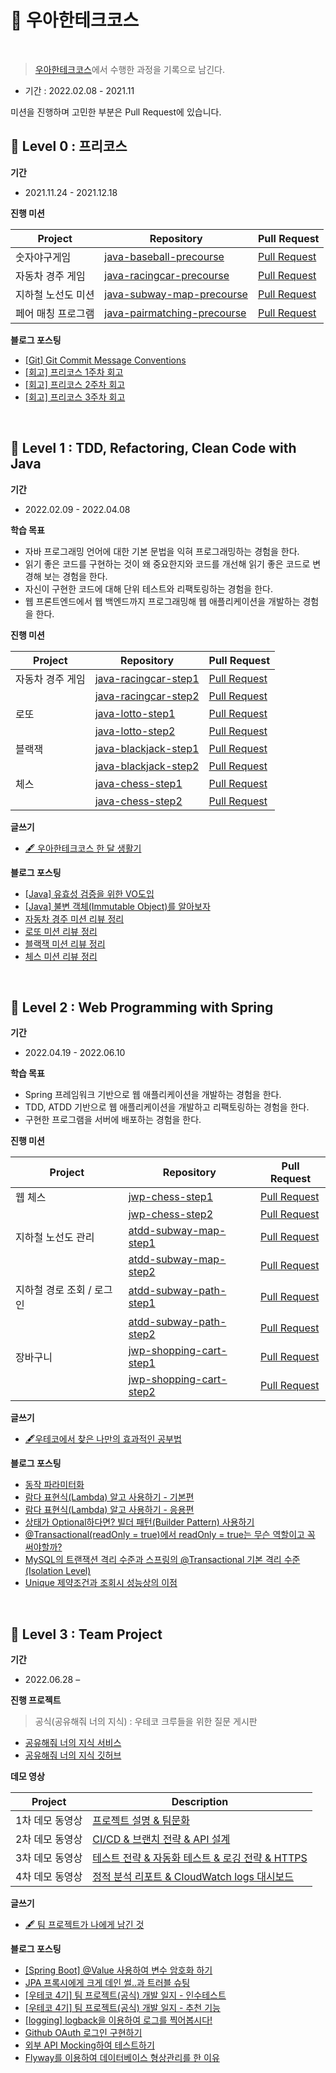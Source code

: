# 🚀 우아한테크코스 

<br>

> [우아한테크코스](https://woowacourse.github.io/)에서 수행한 과정을 기록으로 남긴다.
- 기간 : 2022.02.08 - 2021.11

미션을 진행하며 고민한 부분은 Pull Request에 있습니다.
<br>

## 🌱 Level 0 : 프리코스

__기간__
- 2021.11.24 - 2021.12.18

__진행 미션__

|Project|Repository|Pull Request|
|-|---|---|
|숫자야구게임|[java-baseball-precourse](https://github.com/jurlring/java-baseball-precourse/tree/juri)|[Pull Request](https://github.com/woowacourse/java-baseball-precourse/pull/498)|
|자동차 경주 게임|[java-racingcar-precourse](https://github.com/jurlring/java-racingcar-precourse/tree/juri)|[Pull Request](https://github.com/woowacourse/java-racingcar-precourse/pull/461)|
|지하철 노선도 미션|[java-subway-map-precourse](https://github.com/jurlring/java-subway-map-precourse/tree/juri)|[Pull Request](https://github.com/woowacourse/java-subway-map-precourse/pull/82)|
|페어 매칭 프로그램|[java-pairmatching-precourse](https://github.com/jurlring/java-pairmatching-precourse/tree/juri) | [Pull Request](https://github.com/woowacourse/java-pairmatching-precourse/pull/53) |

__블로그 포스팅__
- [[Git] Git Commit Message Conventions](https://velog.io/@jurlring/Git-Commit-Message-Conventions)
- [[회고] 프리코스 1주차 회고](https://velog.io/@jurlring/%EC%9A%B0%ED%85%8C%EC%BD%94-%ED%94%84%EB%A6%AC%EC%BD%94%EC%8A%A4-1%EC%A3%BC%EC%B0%A8-%ED%9A%8C%EA%B3%A0)
- [[회고] 프리코스 2주차 회고](https://velog.io/@jurlring/%EC%9A%B0%ED%85%8C%EC%BD%94-%ED%94%84%EB%A6%AC%EC%BD%94%EC%8A%A4-2%EC%A3%BC%EC%B0%A8-%ED%9A%8C%EA%B3%A0)
- [[회고] 프리코스 3주차 회고](https://velog.io/@jurlring/%EC%9A%B0%ED%85%8C%EC%BD%94-%ED%94%84%EB%A6%AC%EC%BD%94%EC%8A%A4-3%EC%A3%BC%EC%B0%A8-%ED%9A%8C%EA%B3%A0)

<br>

## 🥚 Level 1 : TDD, Refactoring, Clean Code with Java

__기간__
- 2022.02.09 - 2022.04.08

__학습 목표__
- 자바 프로그래밍 언어에 대한 기본 문법을 익혀 프로그래밍하는 경험을 한다.
- 읽기 좋은 코드를 구현하는 것이 왜 중요한지와 코드를 개선해 읽기 좋은 코드로 변경해 보는 경험을 한다.
- 자신이 구현한 코드에 대해 단위 테스트와 리팩토링하는 경험을 한다.
- 웹 프론트엔드에서 웹 백엔드까지 프로그래밍해 웹 애플리케이션을 개발하는 경험을 한다.

__진행 미션__

|Project|Repository|Pull Request|
|-|---|---|
|자동차 경주 게임|[java-racingcar-step1](https://github.com/jurlring/java-racingcar/tree/jurlring)|[Pull Request](https://github.com/woowacourse/java-racingcar/pull/286)|
||[java-racingcar-step2](https://github.com/jurlring/java-racingcar/tree/step2)|[Pull Request](https://github.com/woowacourse/java-racingcar/pull/397)|
|로또|[java-lotto-step1](https://github.com/jurlring/java-lotto/tree/step1)|[Pull Request](https://github.com/woowacourse/java-lotto/pull/400)|
||[java-lotto-step2](https://github.com/jurlring/java-lotto/tree/step2)|[Pull Request](https://github.com/woowacourse/java-lotto/pull/421)|
|블랙잭|[java-blackjack-step1](https://github.com/jurlring/java-blackjack/tree/step1)|[Pull Request](https://github.com/woowacourse/java-blackjack/pull/248)|
||[java-blackjack-step2](https://github.com/jurlring/java-blackjack/tree/step2)|[Pull Request](https://github.com/woowacourse/java-blackjack/pull/336)|
|체스|[java-chess-step1](https://github.com/jurlring/java-chess/tree/step1)|[Pull Request](https://github.com/woowacourse/java-chess/pull/323)|
||[java-chess-step2](https://github.com/jurlring/java-chess/tree/step2)|[Pull Request](https://github.com/woowacourse/java-chess/pull/422)|

__글쓰기__
- [🖋 우아한테크코스 한 달 생활기](https://github.com/woowacourse/woowa-writing-4/blob/jurlring/Level-1.md)

__블로그 포스팅__
- [[Java] 유효성 검증을 위한 VO도입](https://velog.io/@jurlring/%EC%9C%A0%ED%9A%A8%EC%84%B1-%EA%B2%80%EC%A6%9D%EC%9D%84-%EC%9C%84%ED%95%9C-VO%EB%8F%84%EC%9E%85)
- [[Java] 불변 객체(Immutable Object)를 알아보자](https://velog.io/@jurlring/final%EB%A7%8C-%EB%B6%99%EC%9D%B4%EB%A9%B4-%EB%B6%88%EB%B3%80-%EA%B0%9D%EC%B2%B4-%EC%95%84%EB%8B%88%EC%95%BC-%EB%B6%88%EB%B3%80-%EA%B0%9D%EC%B2%B4Immutable-Object%EB%A5%BC-%EC%95%8C%EC%95%84%EB%B3%B4%EC%9E%90)
- [자동차 경주 미션 리뷰 정리](https://velog.io/@jurlring/TIL-02-21-%EC%9E%90%EB%8F%99%EC%B0%A8-%EA%B2%BD%EC%A3%BC-%EB%AF%B8%EC%85%98-%EB%A6%AC%EB%B7%B0-%EC%A0%95%EB%A6%AC)
- [로또 미션 리뷰 정리](https://velog.io/@jurlring/%EC%9A%B0%ED%85%8C%EC%BD%94-%EC%83%9D%EC%A1%B4%EA%B8%B0-%EB%A1%9C%EB%98%90-%EB%AF%B8%EC%85%98-%EB%A6%AC%EB%B7%B0-%EC%A0%95%EB%A6%AC)
- [블랙잭 미션 리뷰 정리](https://velog.io/@jurlring/%EB%B8%94%EB%9E%99%EC%9E%AD-%EB%AF%B8%EC%85%98-%EB%A6%AC%EB%B7%B0-%EC%A0%95%EB%A6%AC)
- [체스 미션 리뷰 정리](https://velog.io/@jurlring/%EC%B2%B4%EC%8A%A4-%EB%AF%B8%EC%85%98-%EB%A6%AC%EB%B7%B0-%EC%A0%95%EB%A6%AC)

<br>

## 🐣 Level 2 : Web Programming with Spring

__기간__
- 2022.04.19 - 2022.06.10

__학습 목표__
- Spring 프레임워크 기반으로 웹 애플리케이션을 개발하는 경험을 한다.
- TDD, ATDD 기반으로 웹 애플리케이션을 개발하고 리팩토링하는 경험을 한다.
- 구현한 프로그램을 서버에 배포하는 경험을 한다.

__진행 미션__

|Project|Repository|Pull Request|
|-|---|---|
|웹 체스|[jwp-chess-step1](https://github.com/jurlring/jwp-chess/tree/step1)|[Pull Request](https://github.com/woowacourse/jwp-chess/pull/350)|
||[jwp-chess-step2](https://github.com/jurlring/jwp-chess/tree/step2)|[Pull Request](https://github.com/woowacourse/jwp-chess/pull/442)|
|지하철 노선도 관리|[atdd-subway-map-step1](https://github.com/jurlring/atdd-subway-map/tree/step1)|[Pull Request](https://github.com/woowacourse/atdd-subway-map/pull/223)|
||[atdd-subway-map-step2](https://github.com/jurlring/atdd-subway-map/tree/step2)|[Pull Request](https://github.com/woowacourse/atdd-subway-map/pull/292)|
|지하철 경로 조회 / 로그인|[atdd-subway-path-step1](https://github.com/jurlring/atdd-subway-path/tree/step1)|[Pull Request](https://github.com/woowacourse/atdd-subway-path/pull/198)|
||[atdd-subway-path-step2](https://github.com/jurlring/atdd-subway-path/tree/step2)|[Pull Request](https://github.com/woowacourse/atdd-subway-path/pull/321)|
|장바구니|[jwp-shopping-cart-step1](https://github.com/jurlring/jwp-shopping-cart/tree/step1)|[Pull Request](https://github.com/woowacourse/jwp-shopping-cart/pull/71)|
||[jwp-shopping-cart-step2](https://github.com/jurlring/jwp-shopping-cart/tree/step3)|[Pull Request](https://github.com/woowacourse/jwp-shopping-cart/pull/163)|

__글쓰기__
- [🖋우테코에서 찾은 나만의 효과적인 공부법](https://github.com/woowacourse/woowa-writing-4/blob/jurlring/level-2.md)

__블로그 포스팅__
- [동작 파라미터화](https://velog.io/@jurlring/%EB%8F%99%EC%9E%91-%ED%8C%8C%EB%9D%BC%EB%AF%B8%ED%84%B0-%ED%99%94)
- [람다 표현식(Lambda) 알고 사용하기 - 기본편](https://velog.io/@jurlring/%EB%9E%8C%EB%8B%A4Ramda-%EC%95%8C%EA%B3%A0-%EC%82%AC%EC%9A%A9%ED%95%98%EA%B8%B0-%EA%B8%B0%EB%B3%B8%ED%8E%B8)
- [람다 표현식(Lambda) 알고 사용하기 - 응용편](https://velog.io/@jurlring/%EB%9E%8C%EB%8B%A4-%ED%91%9C%ED%98%84%EC%8B%9DLambda-%EC%95%8C%EA%B3%A0-%EC%82%AC%EC%9A%A9%ED%95%98%EA%B8%B0-%EC%9D%91%EC%9A%A9%ED%8E%B8)
- [상태가 Optional하다면? 빌더 패턴(Builder Pattern) 사용하기](https://velog.io/@jurlring/%EC%83%81%ED%83%9C%EA%B0%80-Optional%ED%95%98%EB%8B%A4%EB%A9%B4-%EB%B9%8C%EB%8D%94-%ED%8C%A8%ED%84%B4Builder-Pattern-%EC%82%AC%EC%9A%A9%ED%95%98%EA%B8%B0)
- [@Transactional(readOnly = true)에서 readOnly = true는 무슨 역할이고 꼭 써야할까?](https://velog.io/@jurlring/TransactionalreadOnly-true%EC%97%90%EC%84%9C-readOnly-true%EB%8A%94-%EB%AC%B4%EC%8A%A8-%EC%97%AD%ED%95%A0%EC%9D%B4%EA%B3%A0-%EA%BC%AD-%EC%8D%A8%EC%95%BC%ED%95%A0%EA%B9%8C)
- [MySQL의 트랜잭션 격리 수준과 스프링의 @Transactional 기본 격리 수준(Isolation Level)](https://velog.io/@jurlring/MySQL%EC%9D%98-%ED%8A%B8%EB%9E%9C%EC%9E%AD%EC%85%98-%EA%B2%A9%EB%A6%AC-%EC%88%98%EC%A4%80%EA%B3%BC-%EC%8A%A4%ED%94%84%EB%A7%81%EC%9D%98-Transactional-%EA%B8%B0%EB%B3%B8-%EA%B2%A9%EB%A6%AC-%EC%88%98%EC%A4%80)
- [Unique 제약조건과 조회시 성능상의 이점](https://velog.io/@jurlring/Unique-%EC%A0%9C%EC%95%BD%EC%A1%B0%EA%B1%B4%EA%B3%BC-%EC%A1%B0%ED%9A%8C%EC%8B%9C-%EC%84%B1%EB%8A%A5%EC%83%81%EC%9D%98-%EC%9D%B4%EC%A0%90)

<br>

## 🐥 Level 3 : Team Project

__기간__
- 2022.06.28 – 

__진행 프로젝트__

> 공식(공유해줘 너의 지식) : 우테코 크루들을 위한 질문 게시판
- [공유해줘 너의 지식 서비스](https://gongseek.site/)
- [공유해줘 너의 지식 깃허브](https://github.com/woowacourse-teams/2022-gong-seek)

__데모 영상__

|Project|Description|
|-|---|
|1차 데모 동영상|[프로젝트 설명 & 팀문화](https://www.youtube.com/watch?v=REILvP6YXy4)|
|2차 데모 동영상|[CI/CD & 브랜치 전략 & API 설계](https://www.youtube.com/watch?v=6fya54RMtzA)|
|3차 데모 동영상|[테스트 전략 & 자동화 테스트 & 로깅 전략 & HTTPS](https://www.youtube.com/watch?v=ZA48GkZuEYY)|
|4차 데모 동영상|[정적 분석 리포트 & CloudWatch logs 대시보드](https://www.youtube.com/watch?v=QtfPt4WTAKk)|

__글쓰기__
- [🖋 팀 프로젝트가 나에게 남긴 것](https://github.com/woowacourse/woowa-writing-4/blob/jurlring/Level-3.md)

__블로그 포스팅__
- [[Spring Boot] @Value 사용하여 변수 암호화 하기](https://velog.io/@jurlring/Spring-Boot-Value-%EC%82%AC%EC%9A%A9%ED%95%98%EC%97%AC-%EB%B3%80%EC%88%98-%EC%95%94%ED%98%B8%ED%99%94-%ED%95%98%EA%B8%B0)
- [JPA 프록시에게 크게 데인 썰..과 트러블 슈팅](https://velog.io/@jurlring/JPA-%ED%94%84%EB%A1%9D%EC%8B%9C%EC%97%90%EA%B2%8C-%ED%81%AC%EA%B2%8C-%EB%8D%B0%EC%9D%B8-%EC%8D%B0..%EA%B3%BC-%ED%8A%B8%EB%9F%AC%EB%B8%94-%EC%8A%88%ED%8C%85)
- [[우테코 4기] 팀 프로젝트(공식) 개발 일지 - 인수테스트](https://velog.io/@jurlring/%EC%9A%B0%EC%95%84%ED%95%9C%ED%85%8C%ED%81%AC%EC%BD%94%EC%8A%A4-4%EA%B8%B0-%ED%8C%80-%ED%94%84%EB%A1%9C%EC%A0%9D%ED%8A%B8-%EA%B0%9C%EB%B0%9C-%EC%9D%BC%EC%A7%80)
- [[우테코 4기] 팀 프로젝트(공식) 개발 일지 - 추천 기능](https://velog.io/@jurlring/%EC%9A%B0%ED%85%8C%EC%BD%94-4%EA%B8%B0-%ED%8C%80-%ED%94%84%EB%A1%9C%EC%A0%9D%ED%8A%B8%EA%B3%B5%EC%8B%9D-%EA%B0%9C%EB%B0%9C-%EC%9D%BC%EC%A7%80-%EC%B6%94%EC%B2%9C-%EA%B8%B0%EB%8A%A5)
- [[logging] logback을 이용하여 로그를 찍어봅시다!](https://velog.io/@jurlring/logging-logback%EC%9D%84-%EC%9D%B4%EC%9A%A9%ED%95%98%EC%97%AC-%EB%A1%9C%EA%B7%B8%EB%A5%BC-%EC%B0%8D%EC%96%B4%EB%B4%85%EC%8B%9C%EB%8B%A4)
- [Github OAuth 로그인 구현하기](https://velog.io/@jurlring/Github-OAuth-%EB%A1%9C%EA%B7%B8%EC%9D%B8-%EA%B5%AC%ED%98%84%ED%95%98%EA%B8%B0)
- [외부 API Mocking하여 테스트하기](https://velog.io/@jurlring/%EC%99%B8%EB%B6%80-API-Mocking%ED%95%98%EC%97%AC-%ED%85%8C%EC%8A%A4%ED%8A%B8%ED%95%98%EA%B8%B0)
- [Flyway를 이용하여 데이터베이스 형상관리를 한 이유](https://velog.io/@jurlring/Flyway%EB%A5%BC-%EC%9D%B4%EC%9A%A9%ED%95%98%EC%97%AC-%EB%8D%B0%EC%9D%B4%ED%84%B0%EB%B2%A0%EC%9D%B4%EC%8A%A4-%ED%98%95%EC%83%81%EA%B4%80%EB%A6%AC%EB%A5%BC-%ED%95%9C-%EC%9D%B4%EC%9C%A0)

<br>

